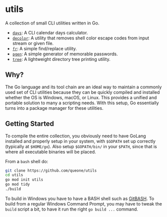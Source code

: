 # utils
A collection of small CLI utilities written in Go.

- [`days`](cmd/days/README.md): A CLI calendar days calculator.
- [`decolor`](cmd/decolor/README.md): A utility that removes shell color escape codes from input stream or given file.
- [`fr`](cmd/fr/README.md): A simple find/replace utility.
- [`pgen`](cmd/pgen/README.md): A simple generator of memorable passwords.
- [`tree`](cmd/tree/README.md): A lightweight directory tree printing utility.

## Why?
The Go language and its tool chain are an ideal way to maintain a commonly used set of CLI utilities because they can be quickly compiled and installed whether the OS is Windows, macOS, or Linux. This provides a unified and portable solution to many a scripting needs. With this setup, Go essentially turns into a package manager for these utilities.

## Getting Started
To compile the entire collection, you obviously need to have GoLang installed and properly setup in your system, with `$GOPATH` set up correctly (typically at `$HOME/go`). Also setup `$GOPATH/bin/` in your `$PATH`, since that is where all executable binaries will be placed.

From a `bash` shell do: 

```bash
git clone https://github.com/queone/utils
cd utils
go mod init utils
go mod tidy
./build
```

To build in Windows you have to have a BASH shell such as [GitBASH](https://www.git-scm.com/download/win). To build from a regular Windows Command Prompt, you may have to tweak the `build` script a bit, to have it run the right `go build ...` command. 

